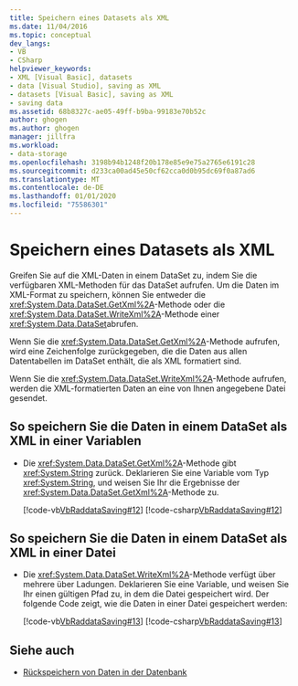 ```yaml
---
title: Speichern eines Datasets als XML
ms.date: 11/04/2016
ms.topic: conceptual
dev_langs:
- VB
- CSharp
helpviewer_keywords:
- XML [Visual Basic], datasets
- data [Visual Studio], saving as XML
- datasets [Visual Basic], saving as XML
- saving data
ms.assetid: 68b8327c-ae05-49ff-b9ba-99183e70b52c
author: ghogen
ms.author: ghogen
manager: jillfra
ms.workload:
- data-storage
ms.openlocfilehash: 3198b94b1248f20b178e85e9e75a2765e6191c28
ms.sourcegitcommit: d233ca00ad45e50cf62cca0d0b95dc69f0a87ad6
ms.translationtype: MT
ms.contentlocale: de-DE
ms.lasthandoff: 01/01/2020
ms.locfileid: "75586301"
---
```

# <a name="save-a-dataset-as-xml"></a>Speichern eines Datasets als XML

Greifen Sie auf die XML-Daten in einem DataSet zu, indem Sie die verfügbaren XML-Methoden für das DataSet aufrufen. Um die Daten im XML-Format zu speichern, können Sie entweder die <xref:System.Data.DataSet.GetXml%2A>-Methode oder die <xref:System.Data.DataSet.WriteXml%2A>-Methode einer <xref:System.Data.DataSet>abrufen.

Wenn Sie die <xref:System.Data.DataSet.GetXml%2A>-Methode aufrufen, wird eine Zeichenfolge zurückgegeben, die die Daten aus allen Datentabellen im DataSet enthält, die als XML formatiert sind.

Wenn Sie die <xref:System.Data.DataSet.WriteXml%2A>-Methode aufrufen, werden die XML-formatierten Daten an eine von Ihnen angegebene Datei gesendet.

## <a name="to-save-the-data-in-a-dataset-as-xml-to-a-variable"></a>So speichern Sie die Daten in einem DataSet als XML in einer Variablen

- Die <xref:System.Data.DataSet.GetXml%2A>-Methode gibt <xref:System.String> zurück. Deklarieren Sie eine Variable vom Typ <xref:System.String>, und weisen Sie Ihr die Ergebnisse der <xref:System.Data.DataSet.GetXml%2A>-Methode zu.

     [!code-vb[VbRaddataSaving#12](../data-tools/codesnippet/VisualBasic/save-a-dataset-as-xml_1.vb)]
     [!code-csharp[VbRaddataSaving#12](../data-tools/codesnippet/CSharp/save-a-dataset-as-xml_1.cs)]

## <a name="to-save-the-data-in-a-dataset-as-xml-to-a-file"></a>So speichern Sie die Daten in einem DataSet als XML in einer Datei

- Die <xref:System.Data.DataSet.WriteXml%2A>-Methode verfügt über mehrere über Ladungen. Deklarieren Sie eine Variable, und weisen Sie Ihr einen gültigen Pfad zu, in dem die Datei gespeichert wird. Der folgende Code zeigt, wie die Daten in einer Datei gespeichert werden:

     [!code-vb[VbRaddataSaving#13](../data-tools/codesnippet/VisualBasic/save-a-dataset-as-xml_2.vb)]
     [!code-csharp[VbRaddataSaving#13](../data-tools/codesnippet/CSharp/save-a-dataset-as-xml_2.cs)]

## <a name="see-also"></a>Siehe auch

- [Rückspeichern von Daten in der Datenbank](../data-tools/save-data-back-to-the-database.md)
